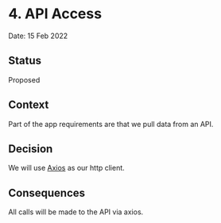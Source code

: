 # 4. API Access

Date: 15 Feb 2022

## Status

Proposed

## Context

Part of the app requirements are that we pull data from an API.

## Decision

We will use [Axios](https://axios-http.com/docs/intro) as our http client.

## Consequences

All calls will be made to the API via axios.
